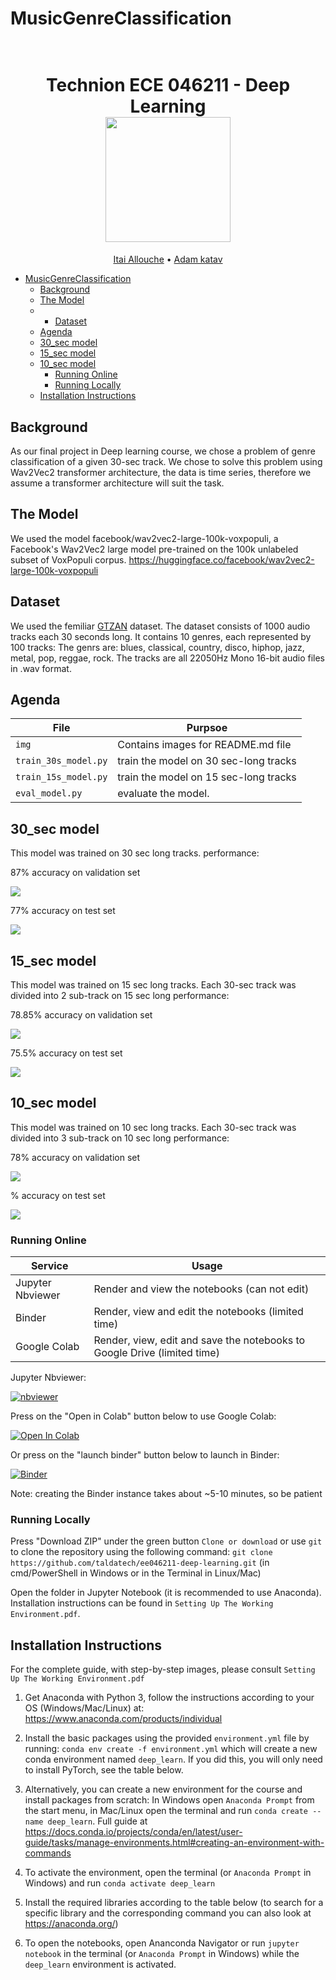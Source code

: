 # MusicGenreClassification

<h1 align="center">
  <br>
Technion ECE 046211 - Deep Learning
  <br>
  <img src="https://raw.githubusercontent.com/taldatech/ee046211-deep-learning/main/assets/nn_gumgum.gif" height="200">
</h1>
  <p align="center">
    <a href="https://github.com/ItaiAllouche">Itai Allouche</a> •
    <a href="https://github.com/adamkatav">Adam katav</a>
  </p>

- [MusicGenreClassification](#MusicGenreClassification)
  * [Background](#background)
  * [The Model](#the-model)
  * * [Dataset](#dataset)
  * [Agenda](#agenda)
  * [30_sec model](#30_sec-model)
  * [15_sec model](#15_sec-model)
  * [10_sec model](#10_sec-model)
    + [Running Online](#running-online)
    + [Running Locally](#running-locally)
  * [Installation Instructions](#installation-instructions)

## Background
As our final project in Deep learning course, we chose a problem of genre classification of a given 30-sec track.
  We chose to solve this problem using Wav2Vec2 transformer architecture, the data is time series, therefore we assume
  a transformer architecture will suit the task.
  

## The Model
We used the model facebook/wav2vec2-large-100k-voxpopuli, a Facebook's Wav2Vec2 large model pre-trained on the 100k unlabeled subset of VoxPopuli corpus.
      https://huggingface.co/facebook/wav2vec2-large-100k-voxpopuli

## Dataset
We used the femiliar <a href="https://www.kaggle.com/datasets/andradaolteanu/gtzan-dataset-music-genre-classification">GTZAN</a> dataset.
The dataset consists of 1000 audio tracks each 30 seconds long.
It contains 10 genres, each represented by 100 tracks:
The genrs are: blues, classical, country, disco, hiphop, jazz, metal, pop, reggae, rock.
The tracks are all 22050Hz Mono 16-bit audio files in .wav format.


## Agenda

|File       | Purpsoe |
|----------------|---------|
|`img`| Contains images for README.md file  |
|`train_30s_model.py`| train the model on 30 sec-long tracks |
|`train_15s_model.py`| train the model on 15 sec-long tracks  |
|`eval_model.py`| evaluate the model.|


## 30_sec model
This model was trained on 30 sec long tracks.
performance:

87% accuracy on validation set

<img src="/img/30sec_valid.jpeg">

77% accuracy on test set

<img src="/img/30sec_test.jpeg">

## 15_sec model
This model was trained on 15 sec long tracks.
Each 30-sec track was divided into 2 sub-track on 15 sec long
performance:

78.85% accuracy on validation set

<img src="/img/15sec_valid.jpeg">

75.5% accuracy on test set

<img src="/img/15sec_test.jpeg">

## 10_sec model
This model was trained on 10 sec long tracks.
Each 30-sec track was divided into 3 sub-track on 10 sec long
performance:

78% accuracy on validation set

<img src="/img/10sec_valid.jpeg">


% accuracy on test set

<img src="/img/10sec_test.jpeg">





### Running Online

|Service      | Usage |
|-------------|---------|
|Jupyter Nbviewer| Render and view the notebooks (can not edit) |
|Binder| Render, view and edit the notebooks (limited time) |
|Google Colab| Render, view, edit and save the notebooks to Google Drive (limited time) |


Jupyter Nbviewer:

[![nbviewer](https://raw.githubusercontent.com/taldatech/ee046211-deep-learning/main/assets/nbviewer_badge.svg)](https://nbviewer.jupyter.org/github/taldatech/ee046202-unsupervised-learning-data-analysis/tree/master/)


Press on the "Open in Colab" button below to use Google Colab:

[![Open In Colab](https://colab.research.google.com/assets/colab-badge.svg)](https://colab.research.google.com/github/taldatech/ee046202-unsupervised-learning-data-analysis)

Or press on the "launch binder" button below to launch in Binder:

[![Binder](https://mybinder.org/badge_logo.svg)](https://mybinder.org/v2/gh/taldatech/ee046202-unsupervised-learning-data-analysis/master)

Note: creating the Binder instance takes about ~5-10 minutes, so be patient

### Running Locally

Press "Download ZIP" under the green button `Clone or download` or use `git` to clone the repository using the 
following command: `git clone https://github.com/taldatech/ee046211-deep-learning.git` (in cmd/PowerShell in Windows or in the Terminal in Linux/Mac)

Open the folder in Jupyter Notebook (it is recommended to use Anaconda). Installation instructions can be found in `Setting Up The Working Environment.pdf`.


## Installation Instructions

For the complete guide, with step-by-step images, please consult `Setting Up The Working Environment.pdf`

1. Get Anaconda with Python 3, follow the instructions according to your OS (Windows/Mac/Linux) at: https://www.anaconda.com/products/individual
2. Install the basic packages using the provided `environment.yml` file by running: `conda env create -f environment.yml` which will create a new conda environment named `deep_learn`. If you did this, you will only need to install PyTorch, see the table below.
3. Alternatively, you can create a new environment for the course and install packages from scratch:
In Windows open `Anaconda Prompt` from the start menu, in Mac/Linux open the terminal and run `conda create --name deep_learn`. Full guide at https://docs.conda.io/projects/conda/en/latest/user-guide/tasks/manage-environments.html#creating-an-environment-with-commands
4. To activate the environment, open the terminal (or `Anaconda Prompt` in Windows) and run `conda activate deep_learn`
5. Install the required libraries according to the table below (to search for a specific library and the corresponding command you can also look at https://anaconda.org/)

5. To open the notebooks, open Ananconda Navigator or run `jupyter notebook` in the terminal (or `Anaconda Prompt` in Windows) while the `deep_learn` environment is activated.











































